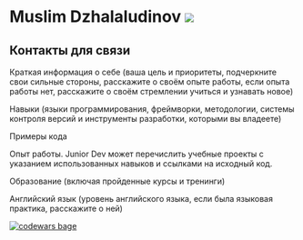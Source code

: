 
# Muslim Dzhalaludinov ![](https://avatars.githubusercontent.com/u/2232183?s=400&u=4eb6dca584b2fa62bc6c7e0ef22ce670dd16afdf&v=4)
## Контакты для связи
Краткая информация о себе (ваша цель и приоритеты, подчеркните свои сильные стороны, расскажите о своём опыте работы, если опыта работы нет, расскажите о своём стремлении учиться и узнавать новое)

Навыки (языки программирования, фреймворки, методологии, системы контроля версий и инструменты разработки, которыми вы владеете)

Примеры кода

Опыт работы. Junior Dev может перечислить учебные проекты с указанием использованных навыков и ссылками на исходный код.

Образование (включая пройденные курсы и тренинги)

Английский язык (уровень английского языка, если была языковая практика, расскажите о ней)

[![codewars bage](https://www.codewars.com/users/ikzsl/badges/micro)](https://www.codewars.com/users/ikzsl)
